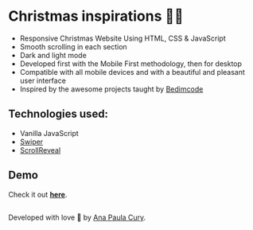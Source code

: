 # Christmas inspirations 🎅🏻

- Responsive Christmas Website Using HTML, CSS & JavaScript
- Smooth scrolling in each section
- Dark and light mode
- Developed first with the Mobile First methodology, then for desktop
- Compatible with all mobile devices and with a beautiful and pleasant user interface
- Inspired by the awesome projects taught by [Bedimcode](https://github.com/bedimcode)

## Technologies used:

- Vanilla JavaScript
- [Swiper](https://github.com/nolimits4web/swiper)
- [ScrollReveal](https://github.com/jlmakes/scrollreveal)

## Demo

Check it out **[here](https://anacury.github.io/vanilla-Christmas-js/)**.


##
Developed with love 💛 by [Ana Paula Cury](https://github.com/anacury/).
